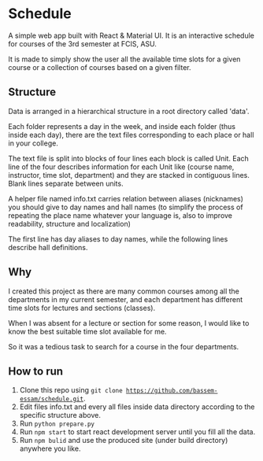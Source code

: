 # Schedule

A simple web app built with React & Material UI.
It is an interactive schedule for courses of the 3rd semester at FCIS, ASU.

It is made to simply show the user all the available time slots for a given course or a collection of courses based on a given filter.

## Structure
Data is arranged in a hierarchical structure in a root directory called 'data'.

Each folder represents a day in the week, and inside each folder (thus inside each day), there are the text files corresponding to each place or hall in your college.

The text file is split into blocks of four lines each block is called Unit.
Each line of the four describes information for each Unit like (course name, instructor, time slot, department) and they are stacked in contiguous lines. 
Blank lines separate between units.

A helper file named info.txt carries relation between aliases (nicknames) you should give to day names and hall names (to simplify the process of repeating the place name whatever your language is, also to improve readability, structure and localization)

The first line has day aliases to day names, while the following lines describe hall definitions.

## Why
I created this project as there are many common courses among all the departments in my current semester, and each department has different time slots for lectures and sections (classes). 

When I was absent for a lecture or section for some reason, I would like to know the best suitable time slot available for me.

So it was a tedious task to search for a course in the four departments. 

## How to run
1. Clone this repo using <code>git clone https://github.com/bassem-essam/schedule.git</code>.
2. Edit files info.txt and every all files inside data directory according to the specific structure above.
3. Run <code>python prepare.py</code>
4. Run  <code>npm start</code> to start react development server until you fill all the data.
5. Run <code>npm bulid</code> and use the produced site (under build directory) anywhere you like.